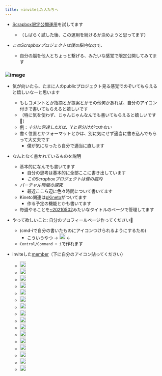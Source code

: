 ```yaml
---
title: ⭐️inviteした人たちへ
---
```


* [Scrapbox限定公開運用](Scrapbox%E9%99%90%E5%AE%9A%E5%85%AC%E9%96%8B%E9%81%8B%E7%94%A8.md)を試してます
  
  * （しばらく試した後、この運用を続けるか決めようと思ってます）
* *このScrapboxプロジェクトは僕の脳内*なので、
  
  * 自分の脳を他人とちょっと繋げる、みたいな感覚で限定公開してみてます

### ![image](https://gyazo.com/ab24774323181bf41fadf692aede4144/thumb/1000)

* 気が向いたら、たまに人のpublicプロジェクト見る感覚でのぞいてもらえると嬉しいなーと思います
  
  * もしコメントとか指摘とか提案とかその他何かあれば、自分のアイコン付きで書いてもらえると嬉しいです
  * （特に気を使わず、じゃんじゃんなんでも書いてもらえると嬉しいです🙏）
  * 例：*十分に発達したXは、Yと見分けがつかない*
  * 書く位置とかフォーマットとかは、別に気にせず適当に書き込んでもらって大丈夫です
    * 僕が気になったら自分で適当に直します
* なんとなく書かれているものを説明
  
  * 基本的になんでも書いてます
    * 自分の思考は基本的に全部ここに書き出しています
    * *このScrapboxプロジェクトは僕の脳内*
  * *バーチャル時間の探究*
    * 最近ここら辺に色々時間について書いてます
  * Kineto関連は[pKineto](pKineto.md)がついてます
    * 作る予定の機能とかも書いてます
  * 毎週やることを[~20210502](~20210502.md)みたいなタイトルのページで管理してます
* やって欲しいこと: 自分のプロフィールページ作ってください🙏
  
  * (cmd-iで自分の書いたものにアイコンつけられるようにするため)
    * こういうやつ → <img src='https://scrapbox.io/api/pages/blu3mo-public/blu3mo/icon' alt='blu3mo.icon' height="19.5"/> ←
  * `Control/Command + i`で作れます
* inviteした[member](member.md)（下に自分のアイコン貼ってください）
  
  * <img src='https://scrapbox.io/api/pages/blu3mo-public/axokxi/icon' alt='axokxi.icon' height="19.5"/>
    
  * <img src='https://scrapbox.io/api/pages/blu3mo-public/momeemt/icon' alt='momeemt.icon' height="19.5"/>
    
  * <img src='https://scrapbox.io/api/pages/blu3mo-public/tkgshn/icon' alt='tkgshn.icon' height="19.5"/>
    
  * <img src='https://scrapbox.io/api/pages/blu3mo-public/nishio/icon' alt='nishio.icon' height="19.5"/>
    
  * <img src='https://scrapbox.io/api/pages/blu3mo-public/takker/icon' alt='takker.icon' height="19.5"/>
    
  * <img src='https://scrapbox.io/api/pages/blu3mo-public/aka/icon' alt='aka.icon' height="19.5"/>
    
  * <img src='https://scrapbox.io/api/pages/blu3mo-public/chieest/icon' alt='chieest.icon' height="19.5"/>
    
  * <img src='https://scrapbox.io/api/pages/blu3mo-public/rickshinmi/icon' alt='rickshinmi.icon' height="19.5"/>
    
  * <img src='https://scrapbox.io/api/pages/blu3mo-public/keidaroo/icon' alt='keidaroo.icon' height="19.5"/>
    
  * <img src='https://scrapbox.io/api/pages/blu3mo-public/antech33/icon' alt='antech33.icon' height="19.5"/>
    
  * <img src='https://scrapbox.io/api/pages/blu3mo-public/yutarotanaka601/icon' alt='yutarotanaka601.icon' height="19.5"/>
    
  * <img src='https://scrapbox.io/api/pages/blu3mo-public/kaya/icon' alt='kaya.icon' height="19.5"/>
    
  * <img src='https://scrapbox.io/api/pages/blu3mo-public/inoue2002/icon' alt='inoue2002.icon' height="19.5"/>
    
  * <img src='https://scrapbox.io/api/pages/blu3mo-public/feda/icon' alt='feda.icon' height="19.5"/>
    
  * <img src='https://scrapbox.io/api/pages/blu3mo-public/u7693/icon' alt='u7693.icon' height="19.5"/>
    
  * <img src='https://scrapbox.io/api/pages/blu3mo-public/lnlog/icon' alt='lnlog.icon' height="19.5"/>
    
